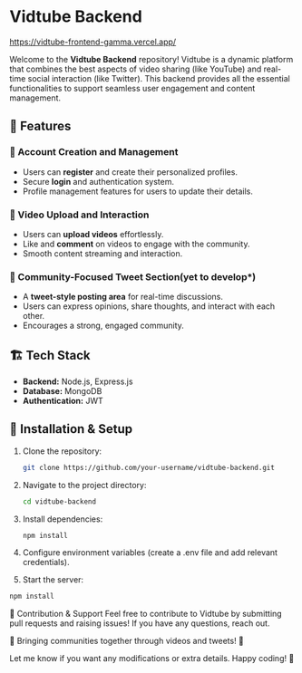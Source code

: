 # Vidtube Backend

https://vidtube-frontend-gamma.vercel.app/

Welcome to the **Vidtube Backend** repository! Vidtube is a dynamic platform that combines the best aspects of video sharing (like YouTube) and real-time social interaction (like Twitter). This backend provides all the essential functionalities to support seamless user engagement and content management.

## 🚀 Features

### 🔐 Account Creation and Management
- Users can **register** and create their personalized profiles.
- Secure **login** and authentication system.
- Profile management features for users to update their details.

### 🎥 Video Upload and Interaction
- Users can **upload videos** effortlessly.
- Like and **comment** on videos to engage with the community.
- Smooth content streaming and interaction.

### 📝 Community-Focused Tweet Section(yet to develop*)
- A **tweet-style posting area** for real-time discussions.
- Users can express opinions, share thoughts, and interact with each other.
- Encourages a strong, engaged community.

## 🏗️ Tech Stack
- **Backend:** Node.js, Express.js
- **Database:** MongoDB 
- **Authentication:** JWT 

## 🔧 Installation & Setup
1. Clone the repository:
   ```sh
   git clone https://github.com/your-username/vidtube-backend.git
   ```

2. Navigate to the project directory:
   ```sh
   cd vidtube-backend
   ```
3. Install dependencies:
   ```sh
   npm install
   ```
 4. Configure environment variables (create a .env file and add relevant credentials).
 5. Start the server:
   ```sh
   npm install
   ```

📌 Contribution & Support
Feel free to contribute to Vidtube by submitting pull requests and raising issues! If you have any questions, reach out.


   🌟 Bringing communities together through videos and tweets! 🌟


Let me know if you want any modifications or extra details. Happy coding! 🚀


   
